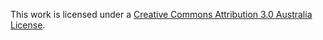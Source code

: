 This work is licensed under a [Creative Commons Attribution 3.0 Australia License](http://creativecommons.org/licenses/by/3.0/au/deed.en_GB).
